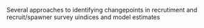 Several approaches to identifying changepoints in recrutiment and recruit/spawner survey uindices and model estimates
